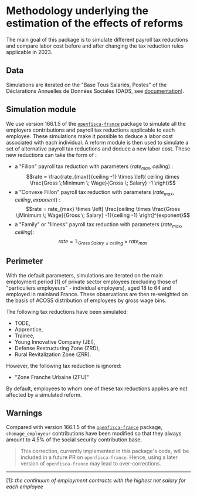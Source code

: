 # Methodology underlying the estimation of the effects of reforms

The main goal of this package is to simulate different payroll tax reductions and compare labor cost before and after changing the tax reduction rules applicable in 2023.

## Data

Simulations are iterated on the "Base Tous Salariés, Postes" of the  Déclarations Annuelles de Données Sociales (DADS, see [documentation](https://www.insee.fr/fr/metadonnees/source/serie/s1998)).

## Simulation module

We use version 166.1.5 of the [`openfisca-france`](https://github.com/openfisca/openfisca-france) package to simulate all the employers contributions and payroll tax reductions applicable to each employee. These simulations make it possible to deduce a labor cost associated with each individual. 
A reform module is then used to simulate a set of alternative payroll tax reductions and deduce a new labor cost. These new reductions can take the form of :
- a "Fillon" payroll tax reduction with parameters $\left( rate_{max}, ceiling \right)$ : $$rate = \frac{rate_{max}}{ceiling -1} \times \left( ceiling \times \frac{Gross \;Minimum \; Wage}{Gross \; Salary} -1 \right)$$
- a "Convexe Fillon" payroll tax reduction with parameters $\left( rate_{max}, ceiling, exponent \right)$ : $$rate = rate_{max} \times \left[ \frac{ceiling \times \frac{Gross \;Minimum \; Wage}{Gross \; Salary} -1}{ceiling -1}  \right]^{exponent}$$
- a "Family" or "Illness" payroll tax reduction with parameters $\left( rate_{max}, ceiling \right)$: $$rate = \mathbb{1}_{Gross \; Salary \leq ceiling} \times rate_{max}$$


## Perimeter 

With the default parameters, simulations are iterated on the main employment period [1] of private sector employees (excluding those of "particuliers employeurs" - individual employers), aged 18 to 64 and employed in mainland France. These observations are then re-weighted on the basis of ACOSS distribution of employees by gross wage bins.

The following tax reductions have been simulated:
- TODE, 
- Apprentice, 
- Trainee, 
- Young Innovative Company (JEI),
- Defense Restructuring Zone (ZRD),
- Rural Revitalization Zone (ZRR). 

However, the following tax reduction is ignored:
- "Zone Franche Urbaine (ZFU)"

By default, employees to whom one of these tax reductions applies are not affected by a simulated reform.

## Warnings

Compared with version 166.1.5 of the [`openfisca-france`](https://github.com/openfisca/openfisca-france) package, `chomage_employeur` contributions have been modified so that they always amount to 4.5% of the social security contribution base.
> This correction, currently implemented in this package's code, will be included in a future PR on `openfisca-france`. Hence, using a later version of `openfisca-france` may lead to over-corrections.


***

[1]: *the continuum of employment contracts with the highest net salary for each employee*
